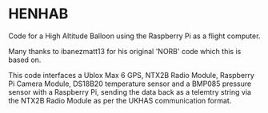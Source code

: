 HENHAB
======

Code for a High Altitude Balloon using the Raspberry Pi as a flight computer.

Many thanks to ibanezmatt13 for his original 'NORB' code which this is based on.

This code interfaces a Ublox Max 6 GPS, NTX2B Radio Module, Raspberry Pi Camera Module, DS18B20 temperature sensor and a BMP085 pressure sensor with a Raspberry Pi, sending the data back as a telemtry string via the NTX2B Radio Module as per the UKHAS communication format.
